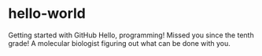 # hello-world
Getting started with GitHub
Hello, programming! Missed you since the tenth grade! 
A molecular biologist figuring out what can be done with you.
